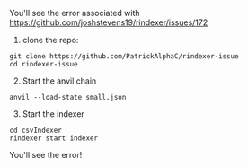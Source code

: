 You'll see the error associated with https://github.com/joshstevens19/rindexer/issues/172

1. clone the repo:

```
git clone https://github.com/PatrickAlphaC/rindexer-issue
cd rindexer-issue
```

2. Start the anvil chain

```
anvil --load-state small.json
```

3. Start the indexer

```
cd csvIndexer
rindexer start indexer
```

You'll see the error!